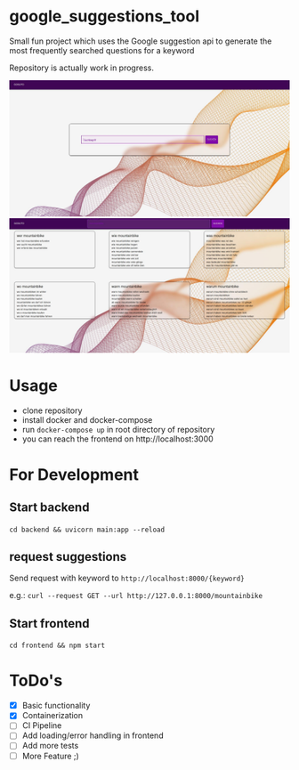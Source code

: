 # google_suggestions_tool
Small fun project which uses the Google suggestion api to generate the most frequently searched questions for a keyword

Repository is actually work in progress.

![screenshot_1.jpg](docs/screenshot_1.jpg)
![screenshot_2.jpg](docs/screenshot_2.jpg)

# Usage
- clone repository
- install docker and docker-compose 
- run `docker-compose up` in root directory of repository
- you can reach the frontend on http://localhost:3000

# For Development
## Start backend
`cd backend && uvicorn main:app --reload`

## request suggestions
Send request with keyword to `http://localhost:8000/{keyword}`

e.g.:
`curl --request GET --url http://127.0.0.1:8000/mountainbike`

## Start frontend
`cd frontend && npm start`

# ToDo's
- [x] Basic functionality
- [x] Containerization
- [ ] CI Pipeline
- [ ] Add loading/error handling in frontend
- [ ] Add more tests
- [ ] More Feature ;)